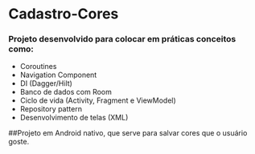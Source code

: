 # Cadastro-Cores
### Projeto desenvolvido para colocar em práticas conceitos como:
  -  Coroutines
  -  Navigation Component
  -  DI (Dagger/Hilt)
  -  Banco de dados com Room
  -  Ciclo de vida (Activity, Fragment e ViewModel)
  -  Repository pattern
  -  Desenvolvimento de telas (XML)


##Projeto em Android nativo, que serve para salvar cores que o usuário goste.

